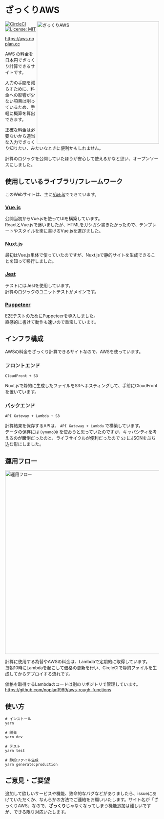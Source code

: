 # ざっくりAWS

<img align="right" src="https://user-images.githubusercontent.com/8698355/47230506-5a514280-d405-11e8-90e9-01c1f8cc19c5.gif" alt="ざっくりAWS" width="400">

[![CircleCI](https://circleci.com/gh/noplan1989/aws-rough/tree/master.svg?style=svg)](https://circleci.com/gh/noplan1989/aws-rough/tree/master) [![License: MIT](https://img.shields.io/badge/License-MIT-yellow.svg)](https://github.com/noplan1989/aws-rough/blob/master/LICENSE)

https://aws.noplan.cc

AWS の料金を日本円でざっくり計算できるサイトです。  

入力の手間を減らすために、料金への影響が少ない項目は削っているため、手軽に概算を算出できます。

正確な料金は必要ないから適当な入力でざっくり知りたい、みたいなときに便利かもしれません。

計算のロジックを公開していたほうが安心して使えるかなと思い、オープンソースにしました。

## 使用しているライブラリ/フレームワーク
このWebサイトは、主に[Vue.js](https://jp.vuejs.org)でできています。

### [Vue.js](https://jp.vuejs.org)
公開当初からVue.jsを使ってUIを構築しています。  
ReactとVue.jsで迷いましたが、HTMLをガシガシ書きたかったので、テンプレートやスタイルを楽に書けるVue.jsを選びました。

### [Nuxt.js](https://ja.nuxtjs.org)
最初はVue.js単体で使っていたのですが、Nuxt.jsで静的サイトを生成できることを知って移行しました。

### [Jest](https://jestjs.io)
テストにはJestを使用しています。  
計算のロジックのユニットテストがメインです。

### [Puppeteer](https://pptr.dev)
E2EテストのためにPuppeteerを導入しました。   
直感的に書けて動作も速いので重宝しています。

## インフラ構成
AWSの料金をざっくり計算できるサイトなので、AWSを使っています。

### フロントエンド
```
CloudFront + S3
```

Nuxt.jsで静的に生成したファイルをS3へホスティングして、手前にCloudFrontを置いています。  

### バックエンド
```
API Gateway + Lambda + S3
```

計算結果を保存するAPIは、 `API Gateway + Lambda` で構築しています。  
データの保存には `DynamoDB` を使おうと思っていたのですが、キャパシティを考えるのが面倒だったのと、ライフサイクルが便利だったので `S3` にJSONをぶち込む形にしました。  

## 運用フロー
<img src="https://user-images.githubusercontent.com/8698355/47230492-4e658080-d405-11e8-9b63-619cabb11d3b.png" alt="運用フロー" width="600">

計算に使用する為替やAWSの料金は、Lambdaで定期的に取得しています。  
毎朝10時にLambdaを起こして価格の更新を行い、CircleCIで静的ファイルを生成してからデプロイする流れです。

価格を取得するLambdaのコードは別のリポジトリで管理しています。  
https://github.com/noplan1989/aws-rough-functions

## 使い方
```
# インストール
yarn

# 開発
yarn dev

# テスト
yarn test

# 静的ファイル生成
yarn generate:production
```

## ご意見・ご要望
追加して欲しいサービスや機能、致命的なバグなどがありましたら、issueにあげていただくか、なんらかの方法でご連絡をお願いいたします。サイト名が「ざっくりAWS」なので、**ざっくり**じゃなくなってしまう機能追加は難しいですが、できる限り対応いたします。
